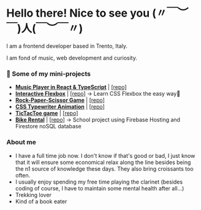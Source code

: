 # Hello there! Nice to see you (〃￣︶￣)人(￣︶￣〃)

I am a frontend developer based in Trento, Italy. 

I am fond of music, web development and curiosity.

### 👀 Some of my mini-projects
  - **[Music Player in React & TypeScript](https://francesco-music.vercel.app/ "a chill music player")** | [[repo]](https://github.com/Santeenee/music-player-react-ts)
  - **[Interactive Flexbox](https://santeenee-flexbox.netlify.app "Do you want to learn CSS Flexbox or not?")** | [[repo]](https://github.com/santeenee/interactive-flexbox) -> Learn CSS Flexbox the easy way🤗
  - **[Rock-Paper-Scissor Game](https://santeenee-rps.netlify.app "Wanna play rock-paper-scissors?")** | [[repo]](https://github.com/Santeenee/Rock-Paper-Scissors--VanillaJS)
  - **[CSS Typewriter Animation](https://santeenee-typewriter.netlify.app "Smooth animation with css ONLY")** | [[repo]](https://github.com/Santeenee/Typewriter-CSSonly-animation)
  - **[TicTacToe game](https://tic-tac-toe-santeenee.vercel.app "A smol tic tac toe game")** | [[repo]](https://github.com/Santeenee/TicTacToe)
  - **[Bike Rental](https://rentals-bike.web.app "Just some bikes, nothing to see here")** | [[repo]](https://github.com/Santeenee/bike-rental) -> School project using Firebase Hosting and Firestore noSQL database

### About me
- I have a full time job now.
  I don't know if that's good or bad,
  I just know that it will ensure some economical relax along the line besides being the n1 source of knowledge these days.
  They also bring croissants too often.
- I usually enjoy spending my free time playing the clarinet 
  (besides coding of course, I have to maintain some mental health after all...)
- Trekking lover
- Kind of a book eater
